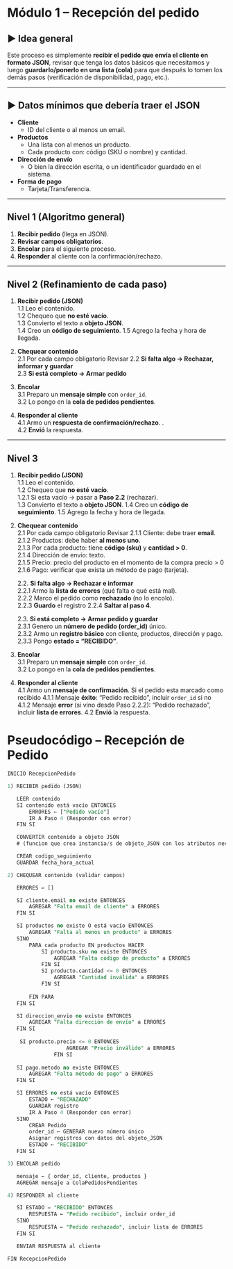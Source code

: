 

# Módulo 1 – Recepción del pedido

## ► Idea general

Este proceso es simplemente **recibir el pedido que envía el cliente en formato JSON**, revisar que tenga los datos básicos que necesitamos y luego **guardarlo/ponerlo en una lista (cola)** para que después lo tomen los demás pasos (verificación de disponibilidad, pago, etc.).

---

## ► Datos mínimos que debería traer el JSON

- **Cliente**
    - ID del cliente o al menos un email.
- **Productos**
    - Una lista con al menos un producto.
    - Cada producto con: código (SKU o nombre) y cantidad.
- **Dirección de envío**
    - O bien la dirección escrita, o un identificador guardado en el sistema.
- **Forma de pago**
    - Tarjeta/Transferencia.



---


## Nivel 1 (Algoritmo general)

1. **Recibir pedido** (llega en JSON).
2. **Revisar campos obligatorios**.
3. **Encolar** para el siguiente proceso.
4. **Responder** al cliente con la confirmación/rechazo.

---
## Nivel 2 (Refinamiento de cada paso)

1. **Recibir pedido (JSON)**   
    1.1 Leo el contenido.  
    1.2 Chequeo que **no esté vacío**.  
    1.3 Convierto el texto a **objeto JSON**.  
    1.4 Creo un **código de seguimiento**.
    1.5 Agrego la fecha y hora de llegada.
    
2. **Chequear contenido**  
	2.1 Por cada campo obligatorio Revisar 
		2.2 **Si falta algo → Rechazar, informar y guardar**  
		2.3 **Si está completo → Armar pedido**  

3. **Encolar**  
    3.1 Preparo un **mensaje simple** con `order_id`.  
    3.2 Lo pongo en la **cola de pedidos pendientes**.  
    
4. **Responder al cliente**  
    4.1 Armo un **respuesta de confirmación/rechazo**.  .  
    4.2 **Envió** la respuesta.
    

---

## Nivel 3

1. **Recibir pedido (JSON)**   
    1.1 Leo el contenido.  
    1.2 Chequeo que **no esté vacío**.  
	    1.2.1 Si esta vacío → pasar a **Paso 2.2** (rechazar).  
    1.3 Convierto el texto a **objeto JSON**.
    1.4 Creo un **código de seguimiento**.
    1.5 Agrego la fecha y hora de llegada.
    
2. **Chequear contenido**  
	2.1 Por cada campo obligatorio Revisar
	    2.1.1 Cliente: debe traer **email**.  
	    2.1.2 Productos: debe haber **al menos uno**.  
	    2.1.3 Por cada producto: tiene **código (sku)** y **cantidad > 0**.  
	    2.1.4 Dirección de envío: texto.  
	    2.1.5 Precio: precio del producto en el momento de la compra precio > 0
	    2.1.6 Pago: verificar que exista un método de pago (tarjeta).
    
	2.2. **Si falta algo → Rechazar e informar**  
		2.2.1 Armo la **lista de errores** (qué falta o qué está mal).  
		2.2.2 Marco el pedido como **rechazado** (no lo encolo).  
		2.2.3 **Guardo** el registro
        2.2.4 **Saltar al paso 4**.
	
	2.3. **Si está completo → Armar pedido y guardar**  
	    2.3.1 Genero un **número de pedido (order_id)** único.  
	    2.3.2 Armo un **registro básico** con cliente, productos, dirección y pago.  
	    2.3.3 Pongo **estado = “RECIBIDO”**.  
    
3. **Encolar**  
    3.1 Preparo un **mensaje simple** con `order_id`.  
    3.2 Lo pongo en la **cola de pedidos pendientes**.  
    
4. **Responder al cliente**  
    4.1 Armo un **mensaje de confirmación**. 
	    Si el pedido esta marcado como recibido
		    4.1.1 Mensaje **éxito**: “Pedido recibido”, incluir `order_id`
		si no
		    4.1.2 Mensaje **error** (si vino desde Paso 2.2.2): “Pedido rechazado”, incluir **lista de errores**. 
    4.2 **Envió** la respuesta.

# Pseudocódigo – Recepción de Pedido

```sql
INICIO RecepcionPedido

1) RECIBIR pedido (JSON)

   LEER contenido
   SI contenido está vacío ENTONCES
       ERRORES ← ["Pedido vacío"]
       IR A Paso 4 (Responder con error)
   FIN SI

   CONVERTIR contenido a objeto JSON 
   # (funcion que crea instancia/s de objeto_JSON con los atributos necesarios del pedido)

   CREAR codigo_seguimiento
   GUARDAR fecha_hora_actual

2) CHEQUEAR contenido (validar campos)

   ERRORES ← []

   SI cliente.email no existe ENTONCES
       AGREGAR "Falta email de cliente" a ERRORES
   FIN SI

   SI productos no existe O está vacío ENTONCES
       AGREGAR "Falta al menos un producto" a ERRORES
   SINO
       PARA cada producto EN productos HACER
           SI producto.sku no existe ENTONCES
               AGREGAR "Falta código de producto" a ERRORES
           FIN SI
           SI producto.cantidad <= 0 ENTONCES
               AGREGAR "Cantidad inválida" a ERRORES
           FIN SI
           
       FIN PARA
   FIN SI

   SI direccion_envio no existe ENTONCES
       AGREGAR "Falta dirección de envío" a ERRORES
   FIN SI
	
	SI producto.precio <= 0 ENTONCES
	               AGREGAR "Precio inválido" a ERRORES
	           FIN SI
   
   SI pago.metodo no existe ENTONCES
       AGREGAR "Falta método de pago" a ERRORES
   FIN SI

   SI ERRORES no está vacío ENTONCES
       ESTADO ← "RECHAZADO"
       GUARDAR registro
       IR A Paso 4 (Responder con error)
   SINO
	   CREAR Pedido
       order_id ← GENERAR nuevo número único
       Asignar registros con datos del objeto_JSON
       ESTADO ← "RECIBIDO"  
   FIN SI

3) ENCOLAR pedido

   mensaje ← { order_id, cliente, productos }
   AGREGAR mensaje a ColaPedidosPendientes

4) RESPONDER al cliente

   SI ESTADO = "RECIBIDO" ENTONCES
       RESPUESTA ← "Pedido recibido", incluir order_id
   SINO
       RESPUESTA ← "Pedido rechazado", incluir lista de ERRORES
   FIN SI

   ENVIAR RESPUESTA al cliente

FIN RecepcionPedido
```
